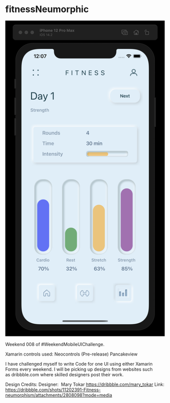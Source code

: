 # fitnessNeumorphic

![alt text](https://github.com/AbdurM/fitnessNeumorphic/blob/master/neumorphicFitnessUI.png)

Weekend 008 of #WeekendMobileUIChallenge.

Xamarin controls used:
Neocontrols (Pre-release)
Pancakeview

I have challenged myself to write Code for one UI using either Xamarin Forms  every weekend. I will be picking up designs from websites such as dribbble.com where skilled designers post their work.


Design Credits:
Designer:  Mary Tokar https://dribbble.com/mary_tokar
Link: https://dribbble.com/shots/11202391-Fitness-neumorphism/attachments/2808098?mode=media
